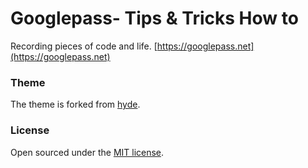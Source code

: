 # Googlepass- Tips & Tricks How to

Recording pieces of code and life. [https://googlepass.net](https://googlepass.net)

### Theme

The theme is forked from [hyde](https://github.com/poole/hyde).

### License

Open sourced under the [MIT license](LICENSE.md).
